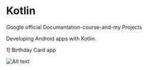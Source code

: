 # Kotlin
Google official Documantation-course-and-my Projects 

Developing Android apps with Kotlin.

1] Birthday Card app

![Alt text](https://assets.digitalocean.com/articles/alligator/boo.svg "a title")
